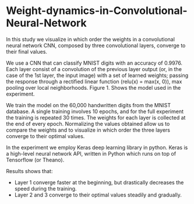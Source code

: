 # Weight-dynamics-in-Convolutional-Neural-Network

In this study we visualize in which order the weights in a convolutional neural network CNN, composed by three convolutional layers, converge to their final values. 

We use a CNN that can classify MNIST digits with an accuracy of 0.9976. Each layer consist of a convolution of the previous layer output (or, in the case of the 1st layer, the input image) with a set of learned weights; passing the response through a rectified linear function (relu(x) = max(x, 0)), max pooling over local neighborhoods. Figure 1. Shows the model used in the experiment. 

We train the model on the 60,000 handwritten digits from the MNIST database. A single training involves 10 epochs, and for the full experiment the training is repeated 30 times. The weights for each layer is collected at the end of every epoch. Normalizing the values obtained allow us to compare the weights and to visualize in which order the three layers converge to their optimal values.

In the experiment we employ Keras deep learning library in python. Keras is a high-level neural network API, written in Python which runs on top of Tensorflow (or Theano).

Results shows that:

-	Layer 1 converge faster at the beginning, but drastically decreases the speed during the training.
-	Layer 2 and 3 converge to their optimal values steadily and gradually.  
